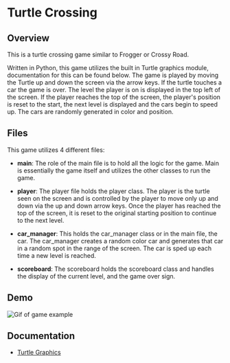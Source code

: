 # Turtle Crossing
## Overview
This is a turtle crossing game similar to Frogger or Crossy Road. 

Written in Python, this game utilizes the built in Turtle graphics module, documentation for this can be found below.
The game is played by moving the Turtle up and down the screen via the arrow keys. If the turtle touches a car the game is over. The level the player is on is displayed in the top left of the screen. If the player reaches the top of the screen, the player's position is reset to the start, the next level is displayed and the cars begin to speed up. The cars are randomly generated in color and position.

## Files
This game utilizes 4 different files:
- **main**: The role of the main file is to hold all the logic for the game. Main is essentially the game itself and utilizes the other classes to run the game.

- **player**: The player file holds the player class. The player is the turtle seen on the screen and is controlled by the player to move only up and down via the up and down arrow keys. Once the player has reached the top of the screen, it is reset to the original starting position to continue to the next level.

- **car_manager**: This holds the car_manager class or in the main file, the car. The car_manager creates a random color car and generates that car in a random spot in the range of the screen. The car is sped up each time a new level is reached.

- **scoreboard**: The scoreboard holds the scoreboard class and handles the display of the current level, and the game over sign.

## Demo
![Gif of game example](<2025-08-21 13-04-57 - Trim.mkv(1).gif>)


## Documentation
- [Turtle Graphics](https://docs.python.org/3/library/turtle.html)